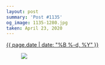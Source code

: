 ```yaml
---
layout: post
summary: 'Post #1135'
og_image: 1135-1280.jpg
taken: April 23, 2020
---
```


<div class="post">
 <time>
  <a href="/1135">
   {{ page.date | date: "%B %-d, %Y" }}
  </a>
 </time>
 <a href="/1135">
  <figure data-taken="4/23/2020">
   <img sizes="(min-width: 700px) 50vw, calc(100vw - 2rem)" src="{{ site.assets_url }}/1135-640.jpg" srcset="{{ site.assets_url }}/1135-320.jpg 320w, {{ site.assets_url }}/1135-640.jpg 640w, {{ site.assets_url }}/1135-960.jpg 960w, {{ site.assets_url }}/1135-1280.jpg 1280w"/>
  </figure>
 </a>
</div>
